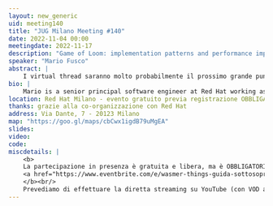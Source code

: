 ```yaml
---
layout: new_generic
uid: meeting140
title: "JUG Milano Meeting #140"
date: 2022-11-04 00:00
meetingdate: 2022-11-17
description: "Game of Loom: implementation patterns and performance implications playing with virtual threads"
speaker: "Mario Fusco"
abstract: |
    I virtual thread saranno molto probabilmente il prossimo grande punto di svolta nell'ecosistema Java, consentendo di avere la scalabilità dei modelli di programmazione asincrona con la semplicità del codice sincrono. La loro caratteristica principale, a differenza dei thread nativi che sono una risorsa costosa e quindi scarsa, consiste nella possibilità di creare tutti i virtual thread che si desidera con un impatto sul consumo di memoria e sulle prestazioni molto più limitato rispetto a quelli nativi. Ma è sempre vero? Quali sono i costi della schedulazione di migliaia o addirittura milioni di virtual thread? Il context switch più frequente ha implicazioni sulle prestazioni? Che dire dei cache miss che questi context switch potrebbero potenzialmente implicare? Durante questo intervento cercheremo di rispondere a queste domande in modo divertente, analizzando un'implementazione del tradizionale Conway's Game of Life basato sul modello dei processi sequenziali comunicanti (CSP) e utilizzando sia thread virtuali che nativi con diversi algoritmi per confrontare le loro prestazioni. Sulla base di questa analisi cercheremo anche di derivare alcune regole empiriche su quando e come utilizzare i virtual thread.
bio: |
    Mario is a senior principal software engineer at Red Hat working as Drools project lead. Among his interests there are also functional programming and Domain Specific Languages. He is also a Java Champion, the JUG Milano coordinator, a frequent speaker and the co-author of "Modern Java in Action" published by Manning.
location: Red Hat Milano - evento gratuito previa registrazione OBBLIGATORIA (vedi dettagli)
thanks: grazie alla co-organizzazione con Red Hat
address: Via Dante, 7 - 20123 Milano
map: "https://goo.gl/maps/cbCwx1igdB79uMgEA"
slides: 
video: 
code:
miscdetails: |
    <b>
    La partecipazione in presenza è gratuita e libera, ma è OBBLIGATORIA la registrazione su:
    <a href="https://www.eventbrite.com/e/wasmer-things-guida-sottosopra-a-webassembly-tickets-461816534687">form di registrazione per partecipare a JUG Milano in presenza</a>
    </b><br/>
    Prevediamo di effettuare la diretta streaming su YouTube (con VOD a seguire) dell'evento.
---
```

